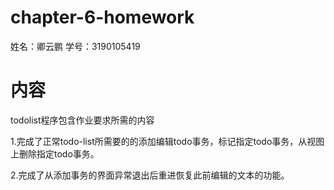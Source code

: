 # chapter-6-homework
 姓名：卿云鹏  学号：3190105419

# 内容
todolist程序包含作业要求所需的内容


1.完成了正常todo-list所需要的的添加编辑todo事务，标记指定todo事务，从视图上删除指定todo事务。

2.完成了从添加事务的界面异常退出后重进恢复此前编辑的文本的功能。

